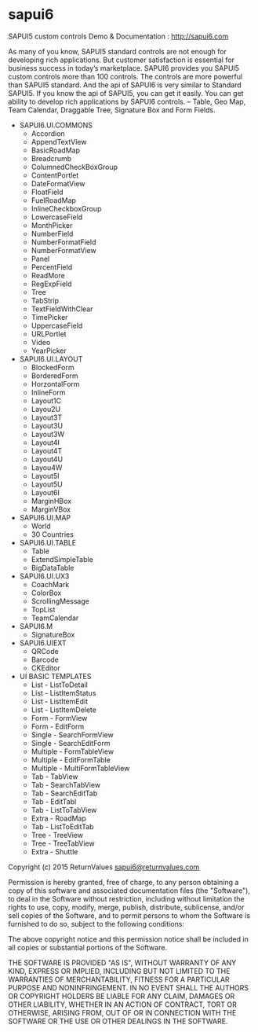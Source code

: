 # sapui6
SAPUI5 custom controls
Demo & Documentation : http://sapui6.com

As many of you know, SAPUI5 standard controls are not enough for developing rich applications. But customer satisfaction is essential for business success in today’s marketplace. SAPUI6 provides you SAPUI5 custom controls more than 100 controls. The controls are more powerful than SAPUI5 standard. And the api of SAPUI6 is very similar to Standard SAPUI5. If you know the api of SAPUI5, you can get it easily. You can get ability to develop rich applications by SAPUI6 controls. – Table, Geo Map, Team Calendar, Draggable Tree, Signature Box and Form Fields.


<ul>
<li>SAPUI6.UI.COMMONS
<ul>
<li>Accordion</li>
<li>AppendTextView</li>
<li>BasicRoadMap</li>
<li>Breadcrumb</li>
<li>ColumnedCheckBoxGroup</li>
<li>ContentPortlet</li>
<li>DateFormatView</li>
<li>FloatField</li>
<li>FuelRoadMap</li>
<li>InlineCheckboxGroup</li>
<li>LowercaseField</li>
<li>MonthPicker</li>
<li>NumberField</li>
<li>NumberFormatField</li>
<li>NumberFormatView</li>
<li>Panel</li>
<li>PercentField</li>
<li>ReadMore</li>
<li>RegExpField</li>
<li>Tree</li>
<li>TabStrip</li>
<li>TextFieldWithClear</li>
<li>TimePicker</li>
<li>UppercaseField</li>
<li>URLPortlet</li>
<li>Video</li>
<li>YearPicker</li>
</ul>
</li>
<li>SAPUI6.UI.LAYOUT
<ul><li>BlockedForm</li>
<li>BorderedForm</li>
<li>HorzontalForm</li>
<li>InlineForm</li>
<li>Layout1C</li>
<li>Layou2U</li>
<li>Layout3T</li>
<li>Layout3U</li>
<li>Layout3W</li>
<li>Layout4I</li>
<li>Layout4T</li>
<li>Layout4U</li>
<li>Layou4W</li>
<li>Layout5I</li>
<li>Layout5U</li>
<li>Layout6I</li>
<li>MarginHBox</li>
<li>MarginVBox</li>
</ul>
</li>
<li>
SAPUI6.UI.MAP
<ul>
<li>World</li>
<li>30 Countries</li>
</ul>
</li>
<li>
SAPUI6.UI.TABLE
<ul>
<li>Table</li>
<li>ExtendSimpleTable</li>
<li>BigDataTable</li>
</ul>
</li>
<li>
SAPUI6.UI.UX3
<ul>
<li>CoachMark</li>
<li>ColorBox</li>
<li>ScrollingMessage</li>
<li>TopList</li>
<li>TeamCalendar</li>
</ul>
</li>
<li>
SAPUI6.M
<ul>
<li>SignatureBox</li>
</ul>
</li>
<li>
SAPUI6.UIEXT
<ul>
<li>QRCode</li>
<li>Barcode</li>
<li>CKEditor</li>
</ul>
</li>
<li>
UI BASIC TEMPLATES
<ul>
<li>List - ListToDetail</li>
<li>List - ListItemStatus</li>
<li>List - ListItemEdit</li>
<li>List - ListItemDelete</li>
<li>Form - FormView</li>
<li>Form - EditForm</li>
<li>Single - SearchFormView</li>
<li>Single - SearchEditForm</li>
<li>Multiple - FormTableView</li>
<li>Multiple - EditFormTable</li>
<li>Multiple - MultiFormTableView</li>
<li>Tab - TabView</li>
<li>Tab - SearchTabView</li>
<li>Tab - SearchEditTab</li>
<li>Tab - EditTabl</li>
<li>Tab - ListToTabView</li>
<li>Extra - RoadMap</li>
<li>Tab - ListToEditTab</li>
<li>Tree - TreeView</li>
<li>Tree - TreeTabView</li>
<li>Extra - Shuttle</li>
</ul>
</li>
</ul>

Copyright (c) 2015 ReturnValues <sapui6@returnvalues.com>

Permission is hereby granted, free of charge, to any person
obtaining a copy of this software and associated documentation
files (the "Software"), to deal in the Software without
restriction, including without limitation the rights to use,
copy, modify, merge, publish, distribute, sublicense, and/or sell
copies of the Software, and to permit persons to whom the
Software is furnished to do so, subject to the following
conditions:

The above copyright notice and this permission notice shall be
included in all copies or substantial portions of the Software.

THE SOFTWARE IS PROVIDED "AS IS", WITHOUT WARRANTY OF ANY KIND,
EXPRESS OR IMPLIED, INCLUDING BUT NOT LIMITED TO THE WARRANTIES
OF MERCHANTABILITY, FITNESS FOR A PARTICULAR PURPOSE AND
NONINFRINGEMENT. IN NO EVENT SHALL THE AUTHORS OR COPYRIGHT
HOLDERS BE LIABLE FOR ANY CLAIM, DAMAGES OR OTHER LIABILITY,
WHETHER IN AN ACTION OF CONTRACT, TORT OR OTHERWISE, ARISING
FROM, OUT OF OR IN CONNECTION WITH THE SOFTWARE OR THE USE OR
OTHER DEALINGS IN THE SOFTWARE.
